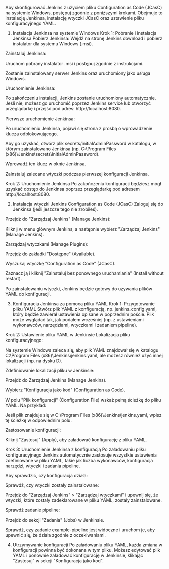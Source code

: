 Aby skonfigurować Jenkins z użyciem pliku Configuration as Code (JCasC) na systemie Windows, postępuj zgodnie z poniższymi krokami. Obejmuje to instalację Jenkinsa, instalację wtyczki JCasC oraz ustawienie pliku konfiguracyjnego YAML.

1. Instalacja Jenkinsa na systemie Windows
Krok 1: Pobranie i instalacja Jenkinsa
Pobierz Jenkinsa: Wejdź na stronę Jenkins download i pobierz instalator dla systemu Windows (.msi).

Zainstaluj Jenkinsa:

Uruchom pobrany instalator .msi i postępuj zgodnie z instrukcjami.

Zostanie zainstalowany serwer Jenkins oraz uruchomiony jako usługa Windows.

Uruchomienie Jenkinsa:

Po zakończeniu instalacji, Jenkins zostanie uruchomiony automatycznie. Jeśli nie, możesz go uruchomić poprzez Jenkins service lub otworzyć przeglądarkę i przejść pod adres: http://localhost:8080.

Pierwsze uruchomienie Jenkinsa:

Po uruchomieniu Jenkinsa, pojawi się strona z prośbą o wprowadzenie klucza odblokowującego.

Aby go uzyskać, otwórz plik secrets/initialAdminPassword w katalogu, w którym zainstalowano Jenkinsa (np. C:\Program Files (x86)\Jenkins\secrets\initialAdminPassword).

Wprowadź ten klucz w oknie Jenkinsa.

Zainstaluj zalecane wtyczki podczas pierwszej konfiguracji Jenkinsa.

Krok 2: Uruchomienie Jenkinsa
Po zakończeniu konfiguracji będziesz mógł uzyskać dostęp do Jenkinsa poprzez przeglądarkę pod adresem http://localhost:8080.

2. Instalacja wtyczki Jenkins Configuration as Code (JCasC)
Zaloguj się do Jenkinsa (jeśli jeszcze tego nie zrobiłeś).

Przejdź do "Zarządzaj Jenkins" (Manage Jenkins):

Kliknij w menu głównym Jenkins, a następnie wybierz "Zarządzaj Jenkins" (Manage Jenkins).

Zarządzaj wtyczkami (Manage Plugins):

Przejdź do zakładki "Dostępne" (Available).

Wyszukaj wtyczkę "Configuration as Code" (JCasC).

Zaznacz ją i kliknij "Zainstaluj bez ponownego uruchamiania" (Install without restart).

Po zainstalowaniu wtyczki, Jenkins będzie gotowy do używania plików YAML do konfiguracji.

3. Konfiguracja Jenkinsa za pomocą pliku YAML
Krok 1: Przygotowanie pliku YAML
Stwórz plik YAML z konfiguracją, np. jenkins_config.yaml, który będzie zawierał ustawienia opisane w poprzednim poście. Plik może wyglądać tak, jak podałem wcześniej (np. z ustawieniami wykonawców, narzędziami, wtyczkami i zadaniem pipeline).

Krok 2: Ustawienie pliku YAML w Jenkinsie
Lokalizacja pliku konfiguracyjnego:

Na systemie Windows zaleca się, aby plik YAML znajdował się w katalogu C:\Program Files (x86)\Jenkins\jenkins.yaml, ale możesz również użyć innej lokalizacji (np. na dysku D).

Zdefiniowanie lokalizacji pliku w Jenkinsie:

Przejdź do Zarządzaj Jenkins (Manage Jenkins).

Wybierz "Konfiguracja jako kod" (Configuration as Code).

W polu "Plik konfiguracji" (Configuration File) wskaż pełną ścieżkę do pliku YAML. Na przykład:

Jeśli plik znajduje się w C:\Program Files (x86)\Jenkins\jenkins.yaml, wpisz tę ścieżkę w odpowiednim polu.

Zastosowanie konfiguracji:

Kliknij "Zastosuj" (Apply), aby załadować konfigurację z pliku YAML.

Krok 3: Uruchomienie Jenkinsa z konfiguracją
Po załadowaniu pliku konfiguracyjnego Jenkins automatycznie zastosuje wszystkie ustawienia zdefiniowane w pliku YAML, takie jak liczba wykonawców, konfiguracja narzędzi, wtyczki i zadania pipeline.

Aby sprawdzić, czy konfiguracja działa:

Sprawdź, czy wtyczki zostały zainstalowane:

Przejdź do "Zarządzaj Jenkins" > "Zarządzaj wtyczkami" i upewnij się, że wtyczki, które zostały zadeklarowane w pliku YAML, zostały zainstalowane.

Sprawdź zadanie pipeline:

Przejdź do sekcji "Zadania" (Jobs) w Jenkinsie.

Sprawdź, czy zadanie example-pipeline jest widoczne i uruchom je, aby upewnić się, że działa zgodnie z oczekiwaniami.

4. Utrzymywanie konfiguracji
Po załadowaniu pliku YAML, każda zmiana w konfiguracji powinna być dokonana w tym pliku. Możesz edytować plik YAML i ponownie załadować konfigurację w Jenkinsie, klikając "Zastosuj" w sekcji "Konfiguracja jako kod".
